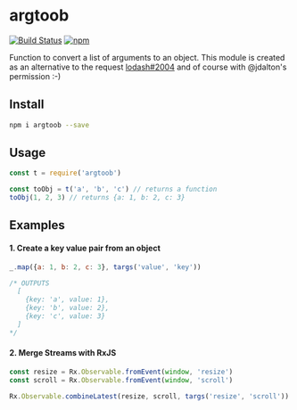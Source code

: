 # argtoob

[![Build Status][travis-svg]][travis-build]
[![npm][npm-version-svg]][npm]

Function to convert a list of arguments to an object. This module is created as an alternative to the request [lodash#2004][0] and of course with @jdalton's permission :-)

## Install

```bash
npm i argtoob --save
```

## Usage
```javascript
const t = require('argtoob')

const toObj = t('a', 'b', 'c') // returns a function
toObj(1, 2, 3) // returns {a: 1, b: 2, c: 3}

```

## Examples

#### 1. Create a key value pair from an object

```javascript
_.map({a: 1, b: 2, c: 3}, targs('value', 'key'))

/* OUTPUTS
  [
    {key: 'a', value: 1},
    {key: 'b', value: 2},
    {key: 'c', value: 3}
  ]
*/
```

#### 2. Merge Streams with RxJS

```javascript
const resize = Rx.Observable.fromEvent(window, 'resize')
const scroll = Rx.Observable.fromEvent(window, 'scroll')

Rx.Observable.combineLatest(resize, scroll, targs('resize', 'scroll'))
```

[0]: https://github.com/lodash/lodash/issues/2004#issuecomment-185087141
[travis-svg]: https://travis-ci.org/tusharmath/argtoob.svg?branch=master
[travis-build]: https://travis-ci.org/tusharmath/argtoob
[npm-version-svg]: https://img.shields.io/npm/v/argtoob.svg
[npm]: https://www.npmjs.com/package/argtoob
